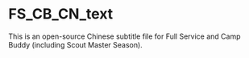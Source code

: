 # FS_CB_CN_text
This is an open-source Chinese subtitle file for Full Service and Camp Buddy (including Scout Master Season).
